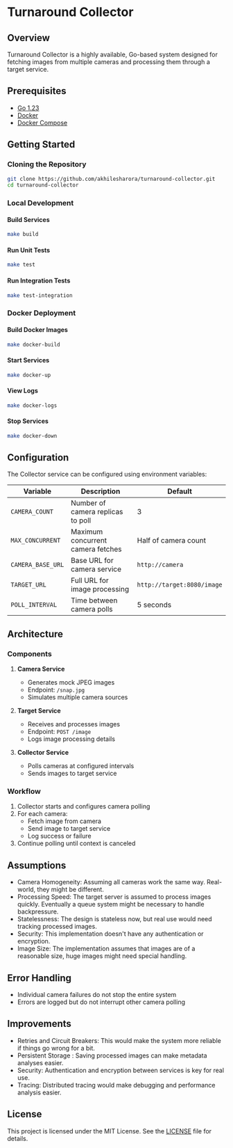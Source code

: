 # Turnaround Collector

## Overview

Turnaround Collector is a highly available, Go-based system designed for fetching images from multiple cameras and processing them through a target service.


## Prerequisites

- [Go 1.23](https://go.dev/)
- [Docker](https://www.docker.com/)
- [Docker Compose](https://docs.docker.com/compose/)

## Getting Started

### Cloning the Repository

```bash
git clone https://github.com/akhilesharora/turnaround-collector.git
cd turnaround-collector
```

### Local Development

#### Build Services
```bash
make build
```

#### Run Unit Tests
```bash
make test
```

#### Run Integration Tests
```bash
make test-integration
```

### Docker Deployment

#### Build Docker Images
```bash
make docker-build
```

#### Start Services
```bash
make docker-up
```

#### View Logs
```bash
make docker-logs
```

#### Stop Services
```bash
make docker-down
```

## Configuration

The Collector service can be configured using environment variables:

| Variable | Description | Default |
|----------|-------------|---------|
| `CAMERA_COUNT` | Number of camera replicas to poll | 3 |
| `MAX_CONCURRENT` | Maximum concurrent camera fetches | Half of camera count |
| `CAMERA_BASE_URL` | Base URL for camera service | `http://camera` |
| `TARGET_URL` | Full URL for image processing | `http://target:8080/image` |
| `POLL_INTERVAL` | Time between camera polls | 5 seconds |

## Architecture

### Components

1. **Camera Service**
   - Generates mock JPEG images
   - Endpoint: `/snap.jpg`
   - Simulates multiple camera sources

2. **Target Service**
   - Receives and processes images
   - Endpoint: `POST /image`
   - Logs image processing details

3. **Collector Service**
   - Polls cameras at configured intervals
   - Sends images to target service

### Workflow

1. Collector starts and configures camera polling
2. For each camera:
   - Fetch image from camera
   - Send image to target service
   - Log success or failure
3. Continue polling until context is canceled

## Assumptions

- Camera Homogeneity: Assuming all cameras work the same way. Real-world, they might be different.
- Processing Speed: The target server is assumed to process images quickly. Eventually a queue system might be necessary to handle backpressure.
- Statelessness: The design is stateless now, but real use would need tracking processed images.
- Security: This implementation doesn't have any authentication or encryption.
- Image Size: The implementation assumes that images are of a reasonable size, huge images might need special handling.

## Error Handling

- Individual camera failures do not stop the entire system
- Errors are logged but do not interrupt other camera polling

## Improvements

- Retries and Circuit Breakers: This would make the system more reliable if things go wrong for a bit.
- Persistent Storage : Saving processed images can make metadata analyses easier.
- Security: Authentication and encryption between services is key for real use.
- Tracing: Distributed tracing would make debugging and performance analysis easier.

## License

This project is licensed under the MIT License. See the [LICENSE](LICENSE) file for details.

